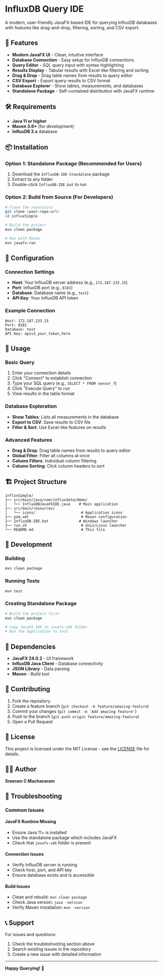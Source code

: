 # InfluxDB Query IDE

A modern, user-friendly JavaFX-based IDE for querying InfluxDB databases with features like drag-and-drop, filtering, sorting, and CSV export.

## 🚀 Features

- **Modern JavaFX UI** - Clean, intuitive interface
- **Database Connection** - Easy setup for InfluxDB connections
- **Query Editor** - SQL query input with syntax highlighting
- **Results Display** - Tabular results with Excel-like filtering and sorting
- **Drag & Drop** - Drag table names from results to query editor
- **CSV Export** - Export query results to CSV format
- **Database Explorer** - Show tables, measurements, and databases
- **Standalone Package** - Self-contained distribution with JavaFX runtime

## 🛠️ Requirements

- **Java 11 or higher**
- **Maven 3.6+** (for development)
- **InfluxDB 3.x** database

## 📦 Installation

### Option 1: Standalone Package (Recommended for Users)
1. Download the `InfluxDB-IDE-Standalone` package
2. Extract to any folder
3. Double-click `InfluxDB-IDE.bat` to run

### Option 2: Build from Source (For Developers)
```bash
# Clone the repository
git clone <your-repo-url>
cd influxSimple

# Build the project
mvn clean package

# Run with Maven
mvn javafx:run
```

## 🔧 Configuration

### Connection Settings
- **Host**: Your InfluxDB server address (e.g., `172.187.233.15`)
- **Port**: InfluxDB port (e.g., `8181`)
- **Database**: Database name (e.g., `test`)
- **API Key**: Your InfluxDB API token

### Example Connection
```
Host: 172.187.233.15
Port: 8181
Database: test
API Key: apiv3_your_token_here
```

## 📖 Usage

### Basic Query
1. Enter your connection details
2. Click "Connect" to establish connection
3. Type your SQL query (e.g., `SELECT * FROM sensor_f`)
4. Click "Execute Query" to run
5. View results in the table format

### Database Exploration
- **Show Tables**: Lists all measurements in the database
- **Export to CSV**: Save results to CSV file
- **Filter & Sort**: Use Excel-like features on results

### Advanced Features
- **Drag & Drop**: Drag table names from results to query editor
- **Global Filter**: Filter all columns at once
- **Column Filters**: Individual column filtering
- **Column Sorting**: Click column headers to sort

## 🏗️ Project Structure

```
influxSimple/
├── src/main/java/com/influxdata/demo/
│   └── InfluxDBJavaFXIDE.java    # Main application
├── src/main/resources/
│   └── icons/                     # Application icons
├── pom.xml                        # Maven configuration
├── InfluxDB-IDE.bat              # Windows launcher
├── run.sh                         # Unix/Linux launcher
└── README.md                      # This file
```

## 🔨 Development

### Building
```bash
mvn clean package
```

### Running Tests
```bash
mvn test
```

### Creating Standalone Package
```bash
# Build the project first
mvn clean package

# Copy JavaFX SDK to javafx-sdk folder
# Run the application to test
```

## 📝 Dependencies

- **JavaFX 24.0.2** - UI framework
- **InfluxDB Java Client** - Database connectivity
- **JSON Library** - Data parsing
- **Maven** - Build tool

## 🤝 Contributing

1. Fork the repository
2. Create a feature branch (`git checkout -b feature/amazing-feature`)
3. Commit your changes (`git commit -m 'Add amazing feature'`)
4. Push to the branch (`git push origin feature/amazing-feature`)
5. Open a Pull Request

## 📄 License

This project is licensed under the MIT License - see the [LICENSE](LICENSE) file for details.

## 👨‍💻 Author

**Sreeram C Machavaram**

## 🐛 Troubleshooting

### Common Issues

#### JavaFX Runtime Missing
- Ensure Java 11+ is installed
- Use the standalone package which includes JavaFX
- Check that `javafx-sdk` folder is present

#### Connection Issues
- Verify InfluxDB server is running
- Check host, port, and API key
- Ensure database exists and is accessible

#### Build Issues
- Clean and rebuild: `mvn clean package`
- Check Java version: `java -version`
- Verify Maven installation: `mvn -version`

## 📞 Support

For issues and questions:
1. Check the troubleshooting section above
2. Search existing issues in the repository
3. Create a new issue with detailed information

---

**Happy Querying! 🚀** 